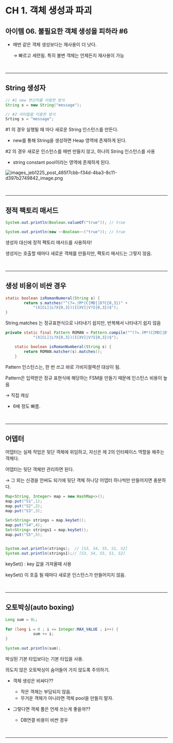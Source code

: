 # CH 1. 객체 생성과 파괴

## **아이템 06. 불필요한 객체 생성을 피하라 #6**

- 매번 같은 객체 생성보다는 재사용이 더 낫다.
    
    → 빠르고 세련됨. 특히 불변 객체는 언제든지 재사용이 가능
 
<br>
 
---

## **String 생성자**

```java
// #1 new 연산자를 이용한 방식 
String s = new String("message");

// #2 리터럴을 이용한 방식
Srting s = "message";
```

#1 의 경우 실행될 때 마다 새로운 String 인스턴스를 만든다.

- new를 통해 String을 생성하면 Heap 영역에 존재하게 된다.

#2 의 경우 새로운 인스턴스를 매번 만들지 않고, 하나의 String 인스턴스를 사용

- string constant pool이라는 영역에 존재하게 된다.

![images_jeb1225_post_485f7cbb-f34d-4ba3-8c11-d397b2749842_image.png](https://s3-us-west-2.amazonaws.com/secure.notion-static.com/6b81a17b-06cc-4e85-96df-7c4c29a398db/images_jeb1225_post_485f7cbb-f34d-4ba3-8c11-d397b2749842_image.png)


<br>

---

## **정적 팩토리 매서드**

```java
System.out.println(Boolean.valueOf("true")); // true

System.out.println(new ~~Boolean~~("true")); // true
```

생성자 대신에 정적 팩토리 매서드를 사용하자!

생성자는 호출할 때마다 새로운 객체를 만들지만, 팩토리 매서드는 그렇지 않음.

<br>

---

## **생성 비용이 비싼 경우**

```java
static boolean isRomanNumeral(String s) {
		return s.matches("^(?=.)M*(C[MD]|D?C{0,3})" +
		    "(X[CL]|L?X{0,3})(I[XV]|V?I{0,3})$");
}
```

String.matches 는 정규표현식으로 나타내기 쉽지만, 반복해서 나타내기 쉽지 않음

```java
private static final Pattern ROMAN = Pattern.compile("^(?=.)M*(C[MD]|D?C{0,3})" +
            "(X[CL]|L?X{0,3})(I[XV]|V?I{0,3})$");

    static boolean isRomanNumberal(String s) {
        return ROMAN.matcher(s).matches();
    }
```

Pattern 인스턴스는, 한 번 쓰고 바로 가비지컬렉션 대상이 됨.

Pattern은 입력받은 정규 표현식에 해당하는 FSM을 만들기 때문에 인스턴스 비용이 높음 

→ 직접 캐싱

- 6배 정도 빠름.

<br>

---

## **어뎁터**

어뎁터는 실제 작업은 뒷단 객체에 위임하고, 자신은 제 2의 인터페이스 역할을 해주는 객체다.

어뎁터는 뒷단 객체만 관리하면 된다. 

→ 그 외는 신경을 안써도 되기에 뒷단 객체 하나당 어뎁터 하나씩만 만들어지면 충분하다.

```java
Map<String, Integer> map = new HashMap<>();
map.put("S1",1);
map.put("S2",2);
map.put("S3",3);

Set<String> strings = map.keySet();
map.put("S4",4);    
Set<String> strings1 = map.keySet();
map.put("S5",5);

       
System.out.println(strings);  // [S3, S4, S5, S1, S2]
System.out.println(strings1);// [S3, S4, S5, S1, S2]
```

keySet() : key 값을 가져올때 사용

keySet() 이 호출 될 때마다 새로운 인스턴스가 만들어지지 않음.

<br>

---


## **오토박싱(auto boxing)**

```java
Long sum = 0L;
        
for (long i = 0 ; i <= Integer.MAX_VALUE ; i++) {
            sum += i;
}
        
System.out.println(sum);
```

박싱된 기본 타입보다는 기본 타입을 사용.

의도치 않은 오토박싱이 숨어들어 가지 않도록 주의하기.

- 객체 생성은 비싸다??
    - 작은 객체는 부담되지 않음.
    - 무거운 객체가 아니라면 객체 pool을 만들지 말자.

- 그렇다면 객체 풀은 언제 쓰는게 좋을까??
    - DB연결 비용이 비싼 경우

<br>

---


